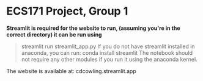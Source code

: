# ECS171 Project, Group 1
**Streamlit is required for the website to run, (assuming you're in the correct directory) it can be run using**
> streamlit run streamlit_app.py
If you do not have streamlit installed in anaconda, you can run:
> conda install streamlit
The notebook should not require any other modules if you run it using the anaconda kernel.

The website is available at: cdcowling.streamlit.app
